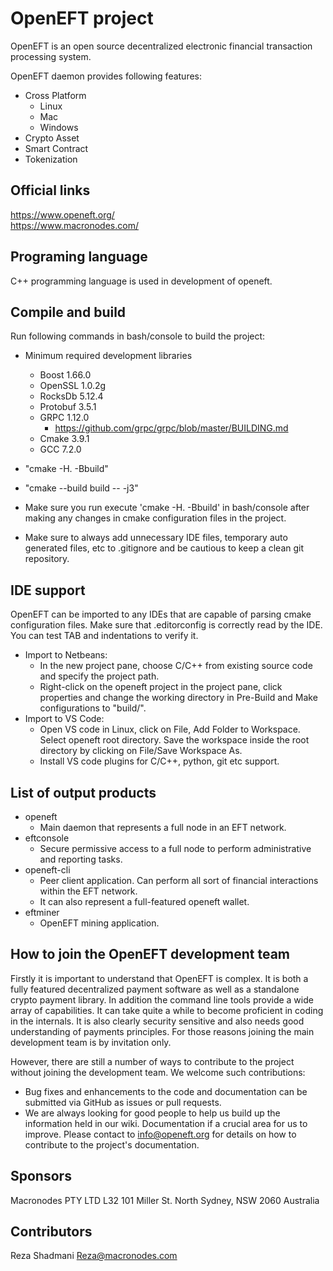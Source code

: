 # OpenEFT project

OpenEFT is an open source decentralized electronic financial transaction processing system.

OpenEFT daemon provides following features:
 * Cross Platform
    - Linux
    - Mac
    - Windows
 * Crypto Asset
 * Smart Contract
 * Tokenization

 ## Official links
https://www.openeft.org/ <br />
https://www.macronodes.com/ <br />


## Programing language
C++ programming language is used in development of openeft.

## Compile and build
Run following commands in bash/console to build the project:
  * Minimum required development libraries
    - Boost 1.66.0
    - OpenSSL 1.0.2g
    - RocksDb 5.12.4
    - Protobuf 3.5.1
    - GRPC 1.12.0
      - https://github.com/grpc/grpc/blob/master/BUILDING.md
    - Cmake 3.9.1
    - GCC 7.2.0

  * "cmake -H. -Bbuild"
  * "cmake --build build -- -j3"
  * Make sure you run execute 'cmake -H. -Bbuild' in bash/console after making any changes in 
    cmake configuration files in the project.
  * Make sure to always add unnecessary IDE files, temporary auto generated files, etc to .gitignore
    and be cautious to keep a clean git repository.

## IDE support
OpenEFT can be imported to any IDEs that are capable of parsing cmake configuration files.
Make sure that .editorconfig is correctly read by the IDE. You can test TAB and indentations
    to verify it.
 * Import to Netbeans:
    - In the new project pane, choose C/C++ from existing source code and specify the project path.
    - Right-click on the openeft project in the project pane, click properties and change the working
      directory in Pre-Build and Make configurations to "build/".
 * Import to VS Code:
    - Open VS code in Linux, click on File, Add Folder to Workspace. Select openeft root directory.
      Save the workspace inside the root directory by clicking on File/Save Workspace As.
    - Install VS code plugins for C/C++, python, git etc support.

## List of output products
  * openeft
    - Main daemon that represents a full node in an EFT network.
  * eftconsole
    - Secure permissive access to a full node to perform administrative and reporting tasks.
  * openeft-cli
    - Peer client application. Can perform all sort of financial interactions within the EFT network.
    - It can also represent a full-featured openeft wallet.
  * eftminer
    - OpenEFT mining application.

## How to join the OpenEFT development team
Firstly it is important to understand that OpenEFT is complex. It is both a fully featured decentralized payment software as well as a standalone crypto payment library. In addition the command line tools provide a wide array of capabilities. It can take quite a while to become proficient in coding in the internals. It is also clearly security sensitive and also needs good understanding of payments principles. For those reasons joining the main development team is by invitation only.

However, there are still a number of ways to contribute to the project without joining the development team. We welcome such contributions:
  * Bug fixes and enhancements to the code and documentation can be submitted via GitHub as issues or pull requests.
  * We are always looking for good people to help us build up the information held in our wiki. Documentation if a crucial area for us to improve. Please contact to info@openeft.org for details on how to contribute to the project's documentation.
  
## Sponsors
Macronodes PTY LTD 
L32 101 Miller St. North Sydney, NSW 2060 Australia

## Contributors
Reza Shadmani
Reza@macronodes.com
